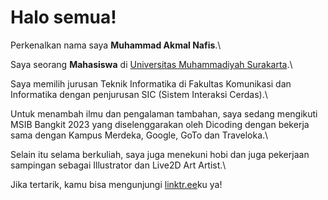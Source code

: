 # Halo semua! 

Perkenalkan nama saya **Muhammad Akmal Nafis**.\

Saya seorang **Mahasiswa** di [Universitas Muhammadiyah Surakarta](https://www.ums.ac.id/en).\

Saya memilih jurusan Teknik Informatika di Fakultas Komunikasi dan Informatika dengan penjurusan SIC (Sistem Interaksi Cerdas).\

Untuk menambah ilmu dan pengalaman tambahan, saya sedang mengikuti MSIB Bangkit 2023 yang diselenggarakan oleh Dicoding dengan bekerja sama dengan Kampus Merdeka, Google, GoTo dan Traveloka.\

Selain itu selama berkuliah, saya juga menekuni hobi dan juga pekerjaan sampingan sebagai Illustrator dan Live2D Art Artist.\

Jika tertarik, kamu bisa mengunjungi [linktr.ee](https://linktr.ee/ssrakuen)ku ya!
